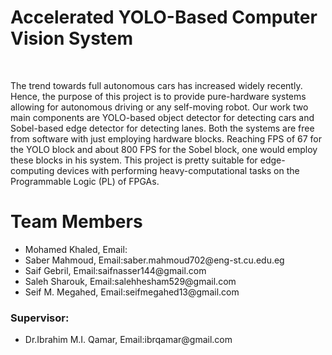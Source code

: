 <h1>Accelerated YOLO-Based Computer Vision System</h1>
<br>
<p>The trend towards full autonomous cars has increased widely recently. Hence, the purpose of this project is to provide pure-hardware systems allowing for
autonomous driving or any self-moving robot. Our work two main components are YOLO-based object detector for detecting cars and Sobel-based edge detector for detecting lanes.
Both the systems are free from software with just employing hardware blocks. Reaching FPS of 67 for the YOLO block and about 800 FPS for the Sobel block, one would employ
these blocks in his system. This project is pretty suitable for edge-computing devices with performing heavy-computational tasks on the Programmable Logic (PL)
of FPGAs.</p>
<h1>Team Members</h1>
<ul>
  <li>Mohamed Khaled, Email:<mailto m7md5303@gmail.com/></li>
  <li>Saber Mahmoud, Email:saber.mahmoud702@eng-st.cu.edu.eg</li>
  <li>Saif Gebril, Email:saifnasser144@gmail.com </li>
  <li>Saleh Sharouk, Email:salehhesham529@gmail.com</li>
  <li>Seif M. Megahed, Email:seifmegahed13@gmail.com</li>
</ul>
<h3>Supervisor:</h3>
<ul>
  <li>Dr.Ibrahim M.I. Qamar, Email:ibrqamar@gmail.com</li>
</ul>
